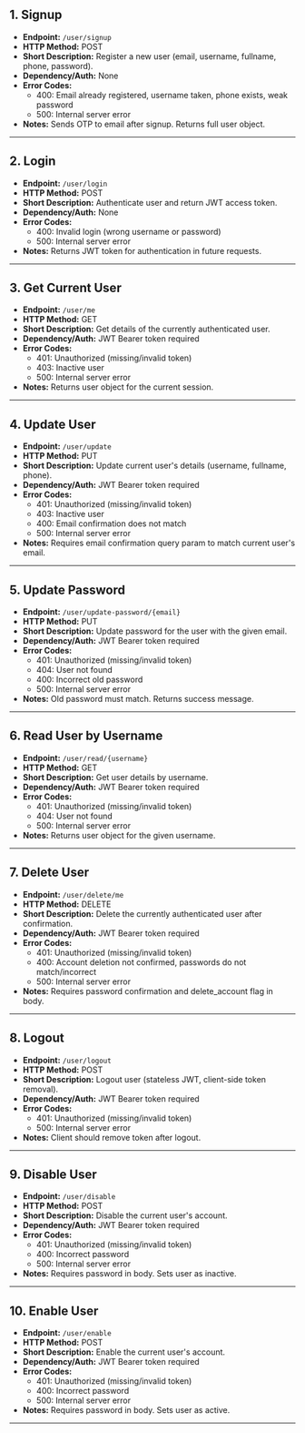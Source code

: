 ## 1. Signup
- **Endpoint:** `/user/signup`
- **HTTP Method:** POST
- **Short Description:** Register a new user (email, username, fullname, phone, password).
- **Dependency/Auth:** None
- **Error Codes:**
  - 400: Email already registered, username taken, phone exists, weak password
  - 500: Internal server error
- **Notes:** Sends OTP to email after signup. Returns full user object.

---

## 2. Login
- **Endpoint:** `/user/login`
- **HTTP Method:** POST
- **Short Description:** Authenticate user and return JWT access token.
- **Dependency/Auth:** None
- **Error Codes:**
  - 400: Invalid login (wrong username or password)
  - 500: Internal server error
- **Notes:** Returns JWT token for authentication in future requests.

---

## 3. Get Current User
- **Endpoint:** `/user/me`
- **HTTP Method:** GET
- **Short Description:** Get details of the currently authenticated user.
- **Dependency/Auth:** JWT Bearer token required
- **Error Codes:**
  - 401: Unauthorized (missing/invalid token)
  - 403: Inactive user
  - 500: Internal server error
- **Notes:** Returns user object for the current session.

---

## 4. Update User
- **Endpoint:** `/user/update`
- **HTTP Method:** PUT
- **Short Description:** Update current user's details (username, fullname, phone).
- **Dependency/Auth:** JWT Bearer token required
- **Error Codes:**
  - 401: Unauthorized (missing/invalid token)
  - 403: Inactive user
  - 400: Email confirmation does not match
  - 500: Internal server error
- **Notes:** Requires email confirmation query param to match current user's email.

---

## 5. Update Password
- **Endpoint:** `/user/update-password/{email}`
- **HTTP Method:** PUT
- **Short Description:** Update password for the user with the given email.
- **Dependency/Auth:** JWT Bearer token required
- **Error Codes:**
  - 401: Unauthorized (missing/invalid token)
  - 404: User not found
  - 400: Incorrect old password
  - 500: Internal server error
- **Notes:** Old password must match. Returns success message.

---

## 6. Read User by Username
- **Endpoint:** `/user/read/{username}`
- **HTTP Method:** GET
- **Short Description:** Get user details by username.
- **Dependency/Auth:** JWT Bearer token required
- **Error Codes:**
  - 401: Unauthorized (missing/invalid token)
  - 404: User not found
  - 500: Internal server error
- **Notes:** Returns user object for the given username.

---

## 7. Delete User
- **Endpoint:** `/user/delete/me`
- **HTTP Method:** DELETE
- **Short Description:** Delete the currently authenticated user after confirmation.
- **Dependency/Auth:** JWT Bearer token required
- **Error Codes:**
  - 401: Unauthorized (missing/invalid token)
  - 400: Account deletion not confirmed, passwords do not match/incorrect
  - 500: Internal server error
- **Notes:** Requires password confirmation and delete_account flag in body.

---

## 8. Logout
- **Endpoint:** `/user/logout`
- **HTTP Method:** POST
- **Short Description:** Logout user (stateless JWT, client-side token removal).
- **Dependency/Auth:** JWT Bearer token required
- **Error Codes:**
  - 401: Unauthorized (missing/invalid token)
  - 500: Internal server error
- **Notes:** Client should remove token after logout.

---

## 9. Disable User
- **Endpoint:** `/user/disable`
- **HTTP Method:** POST
- **Short Description:** Disable the current user's account.
- **Dependency/Auth:** JWT Bearer token required
- **Error Codes:**
  - 401: Unauthorized (missing/invalid token)
  - 400: Incorrect password
  - 500: Internal server error
- **Notes:** Requires password in body. Sets user as inactive.

---

## 10. Enable User
- **Endpoint:** `/user/enable`
- **HTTP Method:** POST
- **Short Description:** Enable the current user's account.
- **Dependency/Auth:** JWT Bearer token required
- **Error Codes:**
  - 401: Unauthorized (missing/invalid token)
  - 400: Incorrect password
  - 500: Internal server error
- **Notes:** Requires password in body. Sets user as active.

---
